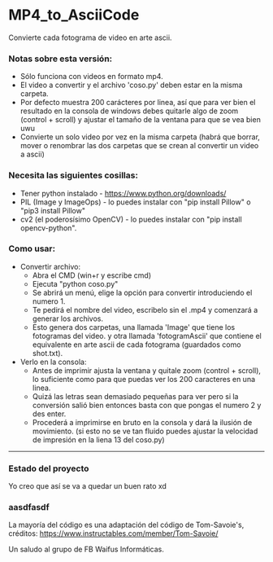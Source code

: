 # MP4_to_AsciiCode

Convierte cada fotograma de video en arte ascii.


### Notas sobre esta versión:

  + Sólo funciona con videos en formato mp4.
  + El video a convertir y el archivo 'coso.py' deben estar en la misma carpeta.
  + Por defecto muestra 200 carácteres por linea, así que para ver bien el resultado en la consola de windows debes quitarle algo de zoom (control + scroll) y ajustar el tamaño de la ventana para que se vea bien uwu
  + Convierte un solo video por vez en la misma carpeta (habrá que borrar, mover o renombrar las dos carpetas que se crean al convertir un video a ascii)


### Necesita las siguientes cosillas:

  + Tener python instalado - https://www.python.org/downloads/
  + PIL (Image y ImageOps) - lo puedes instalar con "pip install Pillow" o "pip3 install Pillow"
  + cv2 (el poderosísimo OpenCV) - lo puedes instalar con "pip install opencv-python".


### Como usar:
- Convertir archivo:
  + Abra el CMD (win+r y escribe cmd)
  + Ejecuta "python coso.py"
  + Se abrirá un menú, elige la opción para convertir introduciendo el numero 1.
  + Te pedirá el nombre del video, escribelo sin el .mp4 y comenzará a generar los archivos.
  + Esto genera dos carpetas, una llamada 'Image' que tiene los fotogramas del video. y otra llamada 'fotogramAscii' que contiene el equivalente en arte ascii de cada fotograma (guardados como shot.txt).
- Verlo en la consola:
  + Antes de imprimir ajusta la ventana y quitale zoom (control + scroll), lo suficiente como para que puedas ver los 200 caracteres en una linea.
  + Quizá las letras sean demasiado pequeñas para ver pero si la conversión salió bien entonces basta con que pongas el numero 2 y des enter. 
  + Procederá a imprimirse en bruto en la consola y dará la ilusión de movimiento. (si esto no se ve tan fluido puedes ajustar la velocidad de impresión en la liena 13 del coso.py)
 

---
### Estado del proyecto

Yo creo que así se va a quedar un buen rato xd

### aasdfasdf

La mayoría del código es una adaptación del código de Tom-Savoie's, créditos:
https://www.instructables.com/member/Tom-Savoie/

Un saludo al grupo de FB Waifus Informáticas. 

